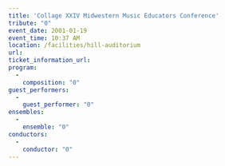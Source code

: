 ```yaml
---
title: 'Collage XXIV Midwestern Music Educators Conference'
tribute: "0"
event_date: 2001-01-19
event_time: 10:37 AM
location: /facilities/hill-auditorium
url: 
ticket_information_url: 
program: 
  -
    composition: "0"
guest_performers: 
  -
    guest_performer: "0"
ensembles: 
  -
    ensemble: "0"
conductors: 
  -
    conductor: "0"
---
```

